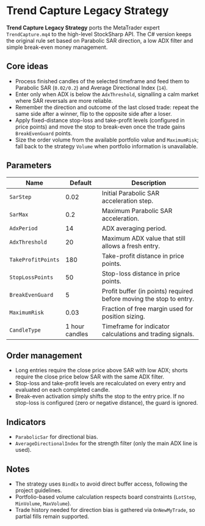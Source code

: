 # Trend Capture Legacy Strategy

**Trend Capture Legacy Strategy** ports the MetaTrader expert `TrendCapture.mq4` to the high-level StockSharp API. The C# version keeps the original rule set based on Parabolic SAR direction, a low ADX filter and simple break-even money management.

## Core ideas
- Process finished candles of the selected timeframe and feed them to Parabolic SAR (`0.02/0.2`) and Average Directional Index (`14`).
- Enter only when ADX is below the `AdxThreshold`, signalling a calm market where SAR reversals are more reliable.
- Remember the direction and outcome of the last closed trade: repeat the same side after a winner, flip to the opposite side after a loser.
- Apply fixed-distance stop-loss and take-profit levels (configured in price points) and move the stop to break-even once the trade gains `BreakEvenGuard` points.
- Size the order volume from the available portfolio value and `MaximumRisk`; fall back to the strategy `Volume` when portfolio information is unavailable.

## Parameters
| Name | Default | Description |
| --- | --- | --- |
| `SarStep` | 0.02 | Initial Parabolic SAR acceleration step. |
| `SarMax` | 0.2 | Maximum Parabolic SAR acceleration. |
| `AdxPeriod` | 14 | ADX averaging period. |
| `AdxThreshold` | 20 | Maximum ADX value that still allows a fresh entry. |
| `TakeProfitPoints` | 180 | Take-profit distance in price points. |
| `StopLossPoints` | 50 | Stop-loss distance in price points. |
| `BreakEvenGuard` | 5 | Profit buffer (in points) required before moving the stop to entry. |
| `MaximumRisk` | 0.03 | Fraction of free margin used for position sizing. |
| `CandleType` | 1 hour candles | Timeframe for indicator calculations and trading signals. |

## Order management
- Long entries require the close price above SAR with low ADX; shorts require the close price below SAR with the same ADX filter.
- Stop-loss and take-profit levels are recalculated on every entry and evaluated on each completed candle.
- Break-even activation simply shifts the stop to the entry price. If no stop-loss is configured (zero or negative distance), the guard is ignored.

## Indicators
- `ParabolicSar` for directional bias.
- `AverageDirectionalIndex` for the strength filter (only the main ADX line is used).

## Notes
- The strategy uses `BindEx` to avoid direct buffer access, following the project guidelines.
- Portfolio-based volume calculation respects board constraints (`LotStep`, `MinVolume`, `MaxVolume`).
- Trade history needed for direction bias is gathered via `OnNewMyTrade`, so partial fills remain supported.
